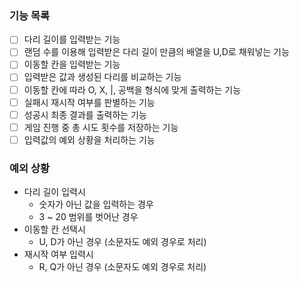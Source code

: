### 기능 목록

- [ ] 다리 길이를 입력받는 기능
- [ ] 랜덤 수를 이용해 입력받은 다리 길이 만큼의 배열을 U,D로 채워넣는 기능
- [ ] 이동할 칸을 입력받는 기능
- [ ] 입력받은 값과 생성된 다리를 비교하는 기능
- [ ] 이동할 칸에 따라 O, X, |, 공백을 형식에 맞게 출력하는 기능
- [ ] 실패시 재시작 여부를 판별하는 기능
- [ ] 성공시 최종 결과를 출력하는 기능
- [ ] 게임 진행 중 총 시도 횟수를 저장하는 기능
- [ ] 입력값의 예외 상황을 처리하는 기능

### 예외 상황

- 다리 길이 입력시
  - 숫자가 아닌 값을 입력하는 경우
  - 3 ~ 20 범위를 벗어난 경우
- 이동할 칸 선택시
  - U, D가 아닌 경우 (소문자도 예외 경우로 처리)
- 재시작 여부 입력시
  - R, Q가 아닌 경우 (소문자도 예외 경우로 처리)
